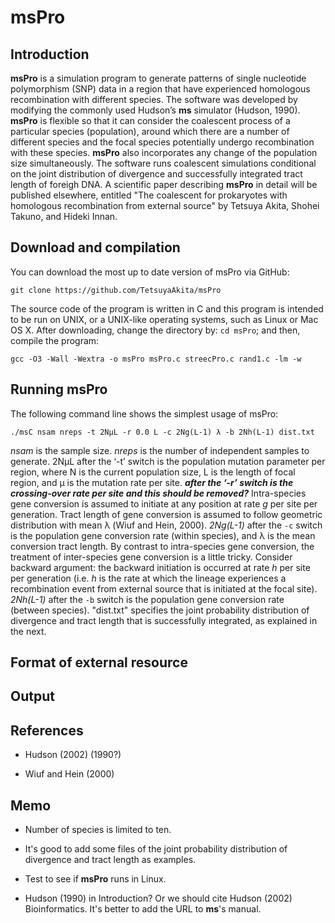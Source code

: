 <!--
ctrl + shift + M: show preview
-->
# msPro

## Introduction
**msPro** is a simulation program to generate patterns of single nucleotide polymorphism (SNP) data in a region that have experienced homologous recombination with different species. The software was developed by modifying the commonly used Hudson’s **ms** simulator (Hudson, 1990). **msPro** is flexible so that it can consider the coalescent process of a particular species (population), around which there are a number of different species and the focal species potentially undergo recombination with these species. **msPro** also incorporates any change of the population size simultaneously. The software runs coalescent simulations conditional on the joint distribution of divergence and successfully integrated tract length of foreigh DNA. A scientific paper describing **msPro** in detail will be published elsewhere, entitled "The coalescent for prokaryotes with homologous recombination from external source" by Tetsuya Akita, Shohei Takuno, and Hideki Innan.

## Download and compilation
You can download the most up to date version of msPro via GitHub:
```
git clone https://github.com/TetsuyaAkita/msPro
```
The source code of the program is written in C and this program is intended to be run on UNIX, or a UNIX-like operating systems, such as Linux or Mac OS X. After downloading, change the directory by: `cd msPro`; and then, compile the program:
```
gcc -O3 -Wall -Wextra -o msPro msPro.c streecPro.c rand1.c -lm -w
```

## Running msPro
The following command line shows the simplest usage of msPro:
```
./msC nsam nreps -t 2NμL -r 0.0 L -c 2Ng(L-1) λ -b 2Nh(L-1) dist.txt
```
*nsam* is the sample size. *nreps* is the number of independent samples to generate. 2NμL after the ‘-t’ switch is the population mutation parameter per region, where N is the current population size, L is the length of focal region, and μ is the mutation rate per site. ***after the ‘-r’ switch is the crossing-over rate per site and this should be removed?*** Intra-species gene conversion is assumed to initiate at any position at rate *g* per site per generation. Tract length of gene conversion is assumed to follow geometric distribution with mean λ (Wiuf and Hein, 2000). *2Ng(L-1)* after the `-c` switch is the population gene conversion rate (within species), and λ is the mean conversion tract length. By contrast to intra-species gene conversion, the treatment of inter-species gene conversion is a little tricky. Consider backward argument: the backward initiation is occurred at rate *h* per site per generation (i.e. *h* is the rate at which the lineage experiences a recombination event from external source that is initiated at the focal site). *2Nh(L-1)* after the `-b` switch is the population gene conversion rate (between species). "dist.txt" specifies the joint probability distribution of divergence and tract length that is successfully integrated, as explained in the next.   

## Format of external resource



## Output

## References
- Hudson (2002) (1990?)

- Wiuf and Hein (2000)

## Memo
- Number of species is limited to ten.

- It's good to add some files of the joint probability distribution of divergence and tract length as examples.

- Test to see if **msPro** runs in Linux.

- Hudson (1990) in Introduction? Or we should cite Hudson (2002) Bioinformatics.  It's better to add the URL to **ms**'s manual.
